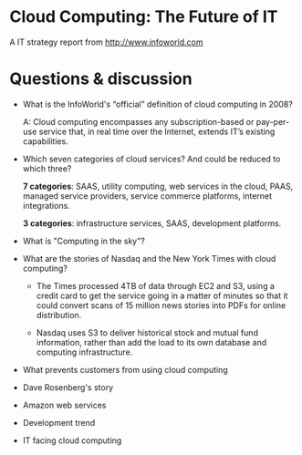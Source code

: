 # Cloud Computing: The Future of IT

A IT strategy report from <http://www.infoworld.com>

# Questions & discussion

*	What is the InfoWorld's “official” definition of cloud computing in 2008?

	A: Cloud computing encompasses any subscription-based or pay-per-use service that, in 
	real time over the Internet, extends IT’s existing capabilities.

*	Which seven categories of cloud services? And could be reduced to which three?

	**7 categories**: SAAS, utility computing, web services in the cloud, PAAS, managed
	service providers, service commerce platforms, internet integrations.

	**3 categories**: infrastructure services, SAAS, development platforms.

*	What is "Computing in the sky"?
*	What are the stories of Nasdaq and the New York Times with cloud computing?

	* The Times processed 4TB of data through EC2 and S3, using a credit card to get the
	service going in a matter of minutes so that it could convert scans of 15 million news
	stories into PDFs for online distribution.
	
	* Nasdaq uses S3 to deliver historical stock and mutual fund information, rather than
	add the load to its own database and computing infrastructure. 
	
*	What prevents customers from using cloud computing
*	Dave Rosenberg's story
*	Amazon web services
*	Development trend
*	IT facing cloud computing
